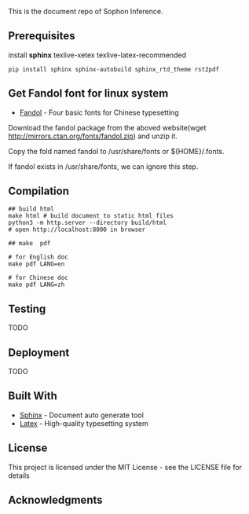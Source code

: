 This is the document repo of Sophon Inference.


## Prerequisites

install **sphinx** texlive-xetex texlive-latex-recommended

```shell
pip install sphinx sphinx-autobuild sphinx_rtd_theme rst2pdf
```

## Get Fandol font for linux system

* [Fandol](https://ctan.org/pkg/fandol) - Four basic fonts for Chinese typesetting

Download the fandol package from the aboved website(wget http://mirrors.ctan.org/fonts/fandol.zip) and unzip it.

Copy the fold named fandol to /usr/share/fonts or ${HOME}/.fonts.

If fandol exists in /usr/share/fonts, we can ignore this step.

## Compilation

```shell
## build html
make html # build document to static html files
python3 -m http.server --directory build/html
# open http://localhost:8000 in browser
 
## make  pdf 

# for English doc
make pdf LANG=en

# for Chinese doc
make pdf LANG=zh

```

## Testing

TODO

## Deployment

TODO

## Built With

* [Sphinx](http://www.sphinx-doc.org) - Document auto generate tool  
* [Latex](https://www.latex-project.org/) - High-quality typesetting system 

## License

This project is licensed under the MIT License - see the LICENSE file for details

## Acknowledgments

